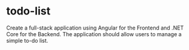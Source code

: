 # todo-list
Create a full-stack application using Angular for the Frontend and .NET Core for the Backend. The application should allow users to manage a simple to-do list.
